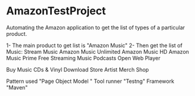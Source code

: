 # AmazonTestProject

Automating the Amazon application to get the list of types of a particular product.

1- The main product to get list is "Amazon Music"
2- Then get the list of  Music:
Stream Music
Amazon Music Unlimited
Amazon Music HD
Amazon Music Prime
Free Streaming Music
Podcasts
Open Web Player

Buy Music
CDs & Vinyl
Download Store
Artist Merch Shop

Pattern used "Page Object Model "
Tool runner "Testng"
Framework "Maven"